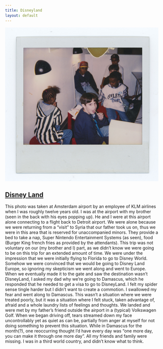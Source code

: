 ```yaml
---
title: Disneyland
layout: default
---
```

<div class="col-md-9 col-md-offset-3">
	<div class="projects">
		<div class="project-item">
			<a href="img/childhood/amsterdam004.jpg" data-lightbox="img">
				<img src="img/childhood/amsterdam004.jpg" alt="">
			</a>
			<h2 class="title">
			<a href="javascript:void(0);" name="#childhood">Disney Land</a>
			</h2>
			<p>
				This photo was taken at Amsterdam airport by an employee of KLM airlines when I was roughly twelve years old. I was at the airport with my brother (seen in the back with his eyes popping up). He and I were at this airport alone connecting to a flight back to Detroit airport. We were alone because we were returning from a “visit” to Syria that our father took us on, thus we were in this area that is reserved for unaccompanied minors. They provide a bed to take a nap, Super Nintendo Entertainment Systems (as seen), food (Burger King french fries as provided by the attendants). This trip was not voluntary on our (my brother and I) part, as we didn’t know we were going to be on this trip for an extended amount of time. We were under the impression that we were initially flying to Florida to go to Disney World. Somehow we were convinced that we would be going to Disney Land Europe, so ignoring my skepticism we went along and went to Europe. When we eventually made it to the gate and saw the destination wasn’t DisneyLand, I asked my dad why we’re going to Damascus, which he responded that he needed to get a visa to go to DisneyLand. I felt my spider sense tingle harder but I didn’t want to create a commotion. I swallowed my fear and went along to Damascus. This wasn’t a situation where we were treated poorly, but it was a situation where I felt stuck, taken advantage of, afraid and a whole laundry lists of feelings and thoughts. We landed and were met by my father’s friend outside the airport in a (typical) Volkswagen Golf. When we began driving off, tears streamed down my face uncontrollably yet as quiet as can be, partially from anger at myself for not doing something to prevent this situation.  While in Damascus for the month(?), one reoccurring thought I’d have every day was “one more day, you can make it through one more day”. All my friends and family were missing. I was in a third world country, and didn’t know what to think.
			</p>
			<!--
			<p>
			This photo marked my return back to the US. That traumatic trip has been a part of me ever since. Usually I wouldn’t even consider talking about this event, and now I’m granting myself the opportunity and permission to process this event. I’m incredibly grateful that I have this photo to remind me.  </p>
			-->
		</div>
	</div>
</div>